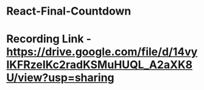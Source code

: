 # React-Final-Countdown 


# Recording Link - https://drive.google.com/file/d/14vyIKFRzeIKc2radKSMuHUQL_A2aXK8U/view?usp=sharing
